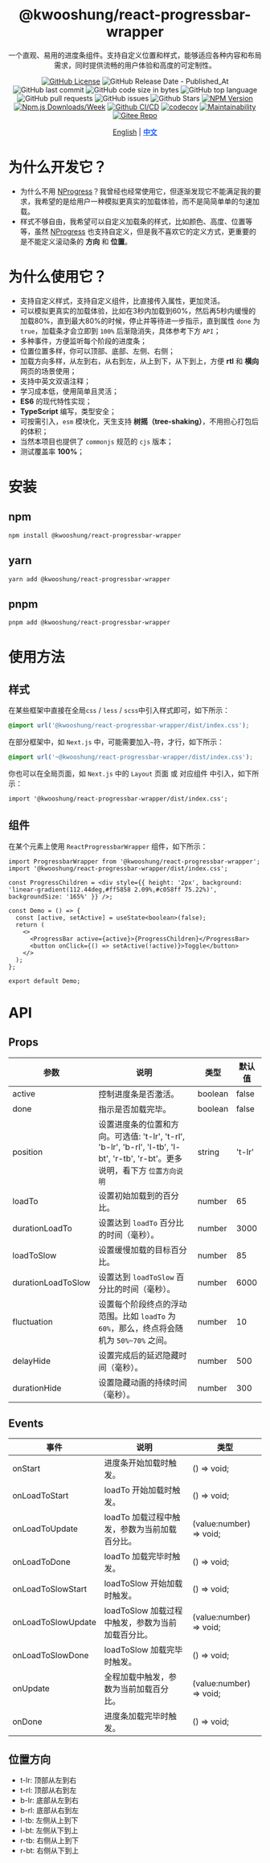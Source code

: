 <div align="center">

# @kwooshung/react-progressbar-wrapper

一个直观、易用的进度条组件。支持自定义位置和样式，能够适应各种内容和布局需求，同时提供流畅的用户体验和高度的可定制性。

[![GitHub License](https://img.shields.io/github/license/kwooshung/react-progressbar-wrapper?labelColor=272e3b&color=165dff)](LICENSE)
![GitHub Release Date - Published_At](https://img.shields.io/github/release-date/kwooshung/react-progressbar-wrapper?labelColor=272e3b&color=00b42A&logo=github)
![GitHub last commit](https://img.shields.io/github/last-commit/kwooshung/react-progressbar-wrapper?labelColor=272e3b&color=165dff)
![GitHub code size in bytes](https://img.shields.io/github/languages/code-size/kwooshung/react-progressbar-wrapper?labelColor=272e3b&color=165dff)
![GitHub top language](https://img.shields.io/github/languages/top/kwooshung/react-progressbar-wrapper?labelColor=272e3b&color=165dff)
![GitHub pull requests](https://img.shields.io/github/issues-pr/kwooshung/react-progressbar-wrapper?labelColor=272e3b&color=165dff)
![GitHub issues](https://img.shields.io/github/issues/kwooshung/react-progressbar-wrapper?labelColor=272e3b&color=165dff)
![Github Stars](https://img.shields.io/github/stars/kwooshung/react-progressbar-wrapper?labelColor=272e3b&color=165dff)
[![NPM Version](https://img.shields.io/npm/v/@kwooshung/react-progressbar-wrapper?labelColor=272e3b&color=165dff)](https://www.npmjs.com/package/@kwooshung/react-progressbar-wrapper)
[![Npm.js Downloads/Week](https://img.shields.io/npm/dw/@kwooshung/react-progressbar-wrapper?labelColor=272e3b&labelColor=272e3b&color=165dff&logo=npm)](https://www.npmjs.com/package/@kwooshung/react-progressbar-wrapper)
[![Github CI/CD](https://github.com/kwooshung/react-progressbar-wrapper/actions/workflows/ci.yml/badge.svg)](https://github.com/kwooshung/react-progressbar-wrapper/actions/)
[![codecov](https://codecov.io/gh/kwooshung/react-progressbar-wrapper/graph/badge.svg?token=CBQ1WB8xkr)](https://codecov.io/gh/kwooshung/react-progressbar-wrapper)
[![Maintainability](https://api.codeclimate.com/v1/badges/30c9c143fe08f23bb28f/maintainability)](https://codeclimate.com/github/kwooshung/react-progressbar-wrapper/maintainability)
[![Gitee Repo](https://img.shields.io/badge/Gitee-react--progressbar--wrapper-165dff?logo=gitee)](https://gitee.com/kwooshung/react-progressbar-wrapper/)

<p align="center">
    <a href="README.md">English</a> | 
    <a href="README.zh-CN.md" style="font-weight:700;color:#165dff;text-decoration:underline;">中文</a>
</p>
</div>

# 为什么开发它？

- 为什么不用 [NProgress](https://github.com/rstacruz/nprogress)？我曾经也经常使用它，但逐渐发现它不能满足我的要求，我希望的是给用户一种模拟更真实的加载体验，而不是简简单单的匀速加载。
- 样式不够自由，我希望可以自定义加载条的样式，比如颜色、高度、位置等等，虽然 [NProgress](https://github.com/rstacruz/nprogress) 也支持自定义，但是我不喜欢它的定义方式，更重要的是不能定义滚动条的 **方向** 和 **位置**。

# 为什么使用它？

- 支持自定义样式，支持自定义组件，比直接传入属性，更加灵活。
- 可以模拟更真实的加载体验，比如在3秒内加载到60%，然后再5秒内缓慢的加载80%，直到最大80%的时候，停止并等待进一步指示，直到属性 `done` 为 `true`，加载条才会立即到 `100%` 后渐隐消失，具体参考下方 `API`；
- 多种事件，方便监听每个阶段的进度条；
- 位置位置多样，你可以顶部、底部、左侧、右侧；
- 加载方向多样，从左到右，从右到左，从上到下，从下到上，方便 **rtl** 和 **横向** 网页的场景使用；
- 支持中英文双语注释；
- 学习成本低，使用简单且灵活；
- **ES6** 的现代特性实现；
- **TypeScript** 编写，类型安全；
- 可按需引入，`esm` 模块化，天生支持 **树摇（tree-shaking）**，不用担心打包后的体积；
- 当然本项目也提供了 `commonjs` 规范的 `cjs` 版本；
- 测试覆盖率 **100%**；

# 安装

## npm

```bash
npm install @kwooshung/react-progressbar-wrapper
```

## yarn

```bash
yarn add @kwooshung/react-progressbar-wrapper
```

## pnpm

```bash
pnpm add @kwooshung/react-progressbar-wrapper
```

# 使用方法

## 样式

在某些框架中直接在全局`css` / `less` / `scss`中引入样式即可，如下所示：

```css
@import url('@kwooshung/react-progressbar-wrapper/dist/index.css');
```

在部分框架中，如 `Next.js` 中，可能需要加入`~`符，才行，如下所示：

```css
@import url('~@kwooshung/react-progressbar-wrapper/dist/index.css');
```

你也可以在全局页面，如 `Next.js` 中的 `Layout` 页面 或 对应组件 中引入，如下所示：

```tsx
import '@kwooshung/react-progressbar-wrapper/dist/index.css';
```

## 组件

在某个元素上使用 `ReactProgressbarWrapper` 组件，如下所示：

```tsx
import ProgressbarWrapper from '@kwooshung/react-progressbar-wrapper';
import '@kwooshung/react-progressbar-wrapper/dist/index.css';

const ProgressChildren = <div style={{ height: '2px', background: 'linear-gradient(112.44deg,#ff5858 2.09%,#c058ff 75.22%)', backgroundSize: '165%' }} />;

const Demo = () => {
  const [active, setActive] = useState<boolean>(false);
  return (
    <>
      <ProgressBar active={active}>{ProgressChildren}</ProgressBar>
      <button onClick={() => setActive(!active)}>Toggle</button>
    </>
  );
};

export default Demo;
```

# API

## Props

| 参数               | 说明                                                                                                                            | 类型    | 默认值 |
| ------------------ | ------------------------------------------------------------------------------------------------------------------------------- | ------- | ------ |
| active             | 控制进度条是否激活。                                                                                                            | boolean | false  |
| done               | 指示是否加载完毕。                                                                                                              | boolean | false  |
| position           | 设置进度条的位置和方向。可选值: 't-lr', 't-rl', 'b-lr', 'b-rl', 'l-tb', 'l-bt', 'r-tb', 'r-bt'。更多说明，看下方 `位置方向说明` | string  | 't-lr' |
| loadTo             | 设置初始加载到的百分比。                                                                                                        | number  | 65     |
| durationLoadTo     | 设置达到 `loadTo` 百分比的时间（毫秒）。                                                                                        | number  | 3000   |
| loadToSlow         | 设置缓慢加载的目标百分比。                                                                                                      | number  | 85     |
| durationLoadToSlow | 设置达到 `loadToSlow` 百分比的时间（毫秒）。                                                                                    | number  | 6000   |
| fluctuation        | 设置每个阶段终点的浮动范围。比如 `loadTo` 为 `60%`，那么，终点将会随机为 `50%~70%` 之间。                                       | number  | 10     |
| delayHide          | 设置完成后的延迟隐藏时间（毫秒）。                                                                                              | number  | 500    |
| durationHide       | 设置隐藏动画的持续时间（毫秒）。                                                                                                | number  | 300    |

## Events

| 事件               | 说明                                              | 类型                    |
| ------------------ | ------------------------------------------------- | ----------------------- |
| onStart            | 进度条开始加载时触发。                            | () => void;             |
| onLoadToStart      | loadTo 开始加载时触发。                           | () => void;             |
| onLoadToUpdate     | loadTo 加载过程中触发，参数为当前加载百分比。     | (value:number) => void; |
| onLoadToDone       | loadTo 加载完毕时触发。                           | () => void;             |
| onLoadToSlowStart  | loadToSlow 开始加载时触发。                       | () => void;             |
| onLoadToSlowUpdate | loadToSlow 加载过程中触发，参数为当前加载百分比。 | (value:number) => void; |
| onLoadToSlowDone   | loadToSlow 加载完毕时触发。                       | () => void;             |
| onUpdate           | 全程加载中触发，参数为当前加载百分比。            | (value:number) => void; |
| onDone             | 进度条加载完毕时触发。                            | () => void;             |

## 位置方向

- t-lr: 顶部从左到右
- t-rl: 顶部从右到左
- b-lr: 底部从左到右
- b-rl: 底部从右到左
- l-tb: 左侧从上到下
- l-bt: 左侧从下到上
- r-tb: 右侧从上到下
- r-bt: 右侧从下到上
